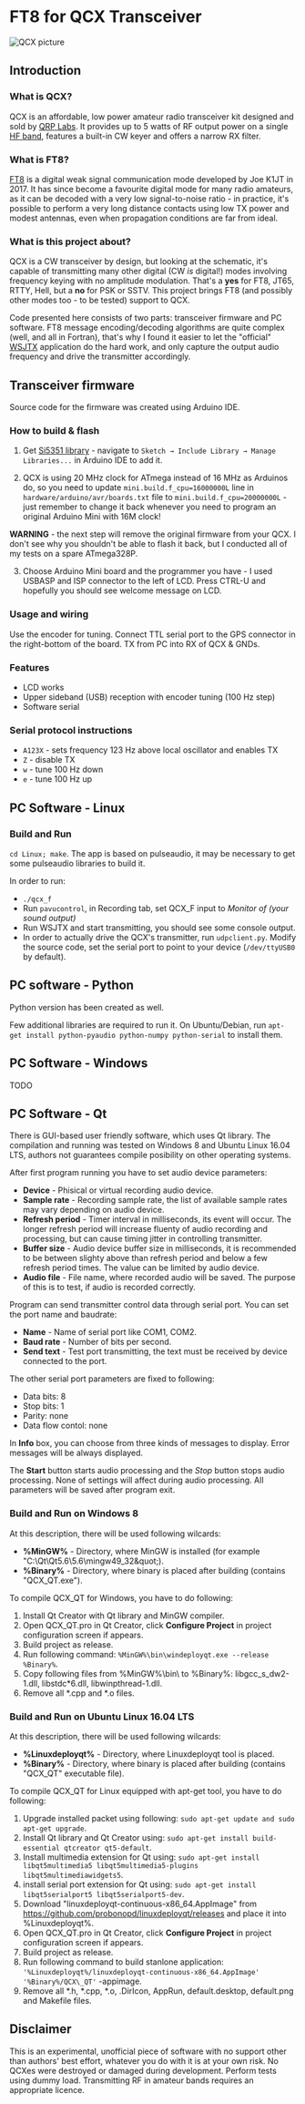 ﻿# FT8 for QCX Transceiver

![QCX picture](https://raw.githubusercontent.com/olgierd/qcx_f/master/picture.jpg)

## Introduction

### What is QCX?

QCX is an affordable, low power amateur radio transceiver kit designed and sold by [QRP Labs](1). It provides up to 5 watts of RF output power on a single [HF band](2), features a built-in CW keyer and offers a narrow RX filter.

### What is FT8?

[FT8](3) is a digital weak signal communication mode developed by Joe K1JT in 2017. It has since become a favourite digital mode for many radio amateurs, as it can be decoded with a very low signal-to-noise ratio - in practice, it's possible to perform a very long distance contacts using low TX power and modest antennas, even when propagation conditions are far from ideal.

### What is this project about?

QCX is a CW transceiver by design, but looking at the schematic, it's capable of transmitting many other digital (CW *is* digital!) modes involving frequency keying with no amplitude modulation. That's a **yes** for FT8, JT65, RTTY, Hell, but a **no** for PSK or SSTV. This project brings FT8 (and possibly other modes too - to be tested) support to QCX.

Code presented here consists of two parts: transceiver firmware and PC software. FT8 message encoding/decoding algorithms are quite complex (well, and all in Fortran), that's why I found it easier to let the "official" [WSJTX](4) application do the hard work, and only capture the output audio frequency and drive the transmitter accordingly.

## Transceiver firmware

Source code for the firmware was created using Arduino IDE.

### How to build & flash
1. Get [Si5351 library](6) - navigate to `Sketch → Include Library → Manage Libraries...` in Arduino IDE to add it.

2. QCX is using 20 MHz clock for ATmega instead of 16 MHz as Arduinos do, so you need to update `mini.build.f_cpu=16000000L` line in `hardware/arduino/avr/boards.txt` file to `mini.build.f_cpu=20000000L` - just remember to change it back whenever you need to program an original Arduino Mini with 16M clock!

**WARNING** - the next step will remove the original firmware from your QCX. I don't see why you shouldn't be able to flash it back, but I conducted all of my tests on a spare ATmega328P.

3. Choose Arduino Mini board and the programmer you have - I used USBASP and ISP connector to the left of LCD. Press CTRL-U and hopefully you should see welcome message on LCD.

### Usage and wiring

Use the encoder for tuning. Connect TTL serial port to the GPS connector in the right-bottom of the board. TX from PC into RX of QCX & GNDs.

### Features

* LCD works
* Upper sideband (USB) reception with encoder tuning (100 Hz step)
* Software serial

### Serial protocol instructions
* `A123X` - sets frequency 123 Hz above local oscillator and enables TX
* `Z` - disable TX
* `w` - tune 100 Hz down
* `e` - tune 100 Hz up

## PC Software - Linux

### Build and Run

`cd Linux; make`. The app is based on pulseaudio, it may be necessary to get some pulseaudio libraries to build it.

In order to run:
* `./qcx_f`
* Run `pavucontrol`, in Recording tab, set QCX_F input to _Monitor of (your sound output)_
* Run WSJTX and start transmitting, you should see some console output.
* In order to actually drive the QCX's transmitter, run `udpclient.py`. Modify the source code, set the serial port to point to your device (`/dev/ttyUSB0` by default).

## PC software - Python

Python version has been created as well.

Few additional libraries are required to run it. On Ubuntu/Debian, run `apt-get install python-pyaudio python-numpy python-serial` to install them.



## PC Software - Windows

TODO

## PC Software - Qt

There is GUI-based user friendly software, which uses Qt library. The compilation and running was tested on Windows 8 and Ubuntu Linux 16.04 LTS, authors not guarantees compile posibility on other operating systems.

After first program running you have to set audio device parameters:
* __Device__ - Phisical or virtual recording audio device.
* __Sample rate__ - Recording sample rate, the list of available sample rates may vary depending on audio device.
* __Refresh period__ - Timer interval in milliseconds, its event will occur. The longer refresh period will increase fluenty of audio recording and processing, but can cause timing jitter in controlling transmitter.
* __Buffer size__ - Audio device buffer size in milliseconds, it is recommended to be between slighty above than refresh period and below a few refresh period times. The value can be limited by audio device.
* __Audio file__ - File name, where recorded audio will be saved. The purpose of this is to test, if audio is recorded correctly.

Program can send transmitter control data through serial port. You can set the port name and baudrate:
* __Name__ - Name of serial port like COM1, COM2.
* __Baud rate__ - Number of bits per second.
* __Send text__ - Test port transmitting, the text must be received by device connected to the port.

The other serial port parameters are fixed to following:
* Data bits: 8
* Stop bits: 1
* Parity: none
* Data flow contol: none

In __Info__ box, you can choose from three kinds of messages to display. Error messages will be always displayed.

The __Start__ button starts audio processing and the _Stop_ button stops audio processing. None of settings will affect during audio processing. All parameters will be saved after program exit.

### Build and Run on Windows 8

At this description, there will be used following wilcards:

* __%MinGW%__ - Directory, where MinGW is installed (for example &quot;C:\Qt\Qt5.6\5.6\mingw49_32\&quot;).
* __%Binary%__ - Directory, where binary is placed after building (contains &quot;QCX\_QT.exe&quot;).

To compile QCX\_QT for Windows, you have to do following:

1. Install Qt Creator with Qt library and MinGW compiler.
2. Open QCX\_QT.pro in Qt Creator, click __Configure Project__ in project configuration screen if appears.
3. Build project as release.
4. Run following command: `%MinGW%\bin\windeployqt.exe --release %Binary%`.
5. Copy following files from %MinGW%\\bin\\ to %Binary%: libgcc_s_dw2-1.dll, libstdc*6.dll, libwinpthread-1.dll.
6. Remove all *.cpp and *.o files.

### Build and Run on Ubuntu Linux 16.04 LTS

At this description, there will be used following wilcards:

* __%Linuxdeployqt%__ - Directory, where Linuxdeployqt tool is placed.
* __%Binary%__ - Directory, where binary is placed after building (contains &quot;QCX\_QT&quot; executable file).

To compile QCX\_QT for Linux equipped with apt-get tool, you have to do following:

1. Upgrade installed packet using following: `sudo apt-get update and sudo apt-get upgrade`.
2. Install Qt library and Qt Creator using: `sudo apt-get install build-essential qtcreator qt5-default`.
3. Install multimedia extension for Qt using: `sudo apt-get install libqt5multimedia5 libqt5multimedia5-plugins libqt5multimediawidgets5`.
4. install serial port extension for Qt using: `sudo apt-get install libqt5serialport5 libqt5serialport5-dev`.
5. Download &quot;linuxdeployqt-continuous-x86_64.AppImage&quot; from https://github.com/probonopd/linuxdeployqt/releases and place it into %Linuxdeployqt%.
6. Open QCX\_QT.pro in Qt Creator, click __Configure Project__ in project configuration screen if appears.
7. Build project as release.
8. Run following command to build stanlone application: `'%Linuxdeployqt%/linuxdeployqt-continuous-x86_64.AppImage' '%Binary%/QCX\_QT'` -appimage.
9. Remove all *.h, *.cpp, *.o, .DirIcon, AppRun, default.desktop, default.png and Makefile files.

## Disclaimer

This is an experimental, unofficial piece of software with no support other than authors' best effort, whatever you do with it is at your own risk. No QCXes were destroyed or damaged during development. Perform tests using dummy load. Transmitting RF in amateur bands requires an appropriate licence.

[1]: https://qrp-labs.com/qcx.html
[2]: https://en.wikipedia.org/wiki/High_frequency
[3]: https://en.wikipedia.org/wiki/WSJT_(amateur_radio_software)#FT8
[4]: https://physics.princeton.edu/pulsar/k1jt/wsjtx.html
[5]: http://qrp-labs.com/images/qcx/assembly_A4.pdf
[6]: https://github.com/etherkit/Si5351Arduino
